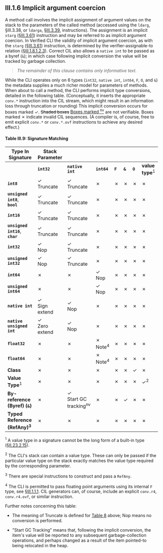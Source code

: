 ## III.1.6 Implicit argument coercion

A method call involves the implicit assignment of argument values on the stack to the parameters of the called method (accessed using the `ldarg`, §III.3.38, or `ldarga`, §[III.3.39](iii.3.39-ldarga-length.md), instructions). The assignment is an implicit `starg` (§[III.3.61](iii.3.61-starg-length.md)) instruction and may be referred to as implicit argument coercion. In Verified CLI the validity of implicit argument coercion, as with the `starg` (§[III.3.61](iii.3.61-starg-length.md)) instruction, is determined by the verifier-assignable-to relation (§[III.1.8.1.2.3](iii.1.8.1.2.3-verification-type-compatibility.md)). Correct CIL also allows a `native int` to be passed as a byref (`&`); in which case following implicit conversion the value will be tracked by garbage collection.

> _The remainder of this clause contains only informative text._

While the CLI operates only on 6 types (`int32`, `native int`, `int64`, `F`, `O`, and `&`) the metadata supplies a much richer model for parameters of methods. When about to call a method, the CLI performs implicit type conversions, detailed in the following table. (Conceptually, it inserts the appropriate `conv.*` instruction into the CIL stream, which might result in an information loss through truncation or rounding) This implicit conversion occurs for boxes marked &check;. ~~Shaded boxes~~ <ins>Boxes marked <sup>nv</sup></ins> are not verifiable. Boxes marked &cross; indicate invalid CIL sequences. (A compiler is, of course, free to emit explicit `conv.*` or `conv.*.ovf` instructions to achieve any desired effect.)

#### Table III.9: Signature Matching

 Type In Signature | Stack Parameter | &nbsp; | &nbsp; | &nbsp; | &nbsp; | &nbsp; | &nbsp;
 ---- | ---- | ---- | ---- | ---- | ---- | ---- | ----
 &nbsp; | **`int32`** | **`native int`** | **`int64`** | **`F`** | **`&`** | **`O`** | **value type**<sup>1</sup>
 **`int8`** | &check;<br>Truncate | &check;<br>Truncate | &cross; | &cross; | &cross; | &cross; | &cross;
 **`unsigned int8`**,<br>**`bool`** | &check;<br>Truncate | &check;<br>Truncate | &cross; | &cross; | &cross; | &cross; | &cross;
 **`int16`** | &check;<br>Truncate | &check;<br>Truncate | &cross; | &cross; | &cross; | &cross; | &cross;
 **`unsigned int16`**,<br>**`char`** | &check;<br>Truncate | &check;<br>Truncate | &cross; | &cross; | &cross; | &cross; | &cross;
 **`int32`** | &check;<br>Nop | &check;<br>Truncate | &cross; | &cross; | &cross; | &cross; | &cross;
 **`unsigned int32`** | &check;<br>Nop | &check;<br>Truncate | &cross; | &cross; | &cross; | &cross; | &cross;
 **`int64`** | &cross; | &cross; | &check;<br>Nop | &cross; | &cross; | &cross; | &cross;
 **`unsigned int64`** | &cross; | &cross; | &check;<br>Nop | &cross; | &cross; | &cross; | &cross;
 **`native int`** | &check;<br>Sign extend | &check;<br>Nop | &cross; | &cross; | &cross; | &cross; | &cross;
 **`native unsigned int`** | &check;<br>Zero extend | &check;<br>Nop | &cross; | &cross; | &cross; | &cross; | &cross;
 **`float32`** | &cross; | &cross; | &cross; Note<sup>4</sup> | &cross; | &cross; | &cross; | &cross;
 **`float64`** | &cross; | &cross; | &cross; Note<sup>4</sup> | &cross; | &cross; | &cross; | &cross;
 **Class** | &cross; | &cross; | &cross; | &cross; | &cross; | &check; | &cross;
 **Value Type**<sup>1</sup> | &cross; | &cross; | &cross; | &cross; | &cross; | &cross; | &check;<sup>2</sup>
 **By-reference (Byref) (`&`)** | &cross; | &check;<br>Start GC tracking<sup>nv</sup> | &cross; | &cross; | &check; | &cross; | &cross;
 **Typed Reference (RefAny)<sup>3</sup>** | &cross; | &cross; | &cross; | &cross; | &cross; | &cross; | &cross;

 <sup>1</sup> A value type in a signature cannot be the long form of a built-in type (§[II.23.2.15](ii.23.2.15-methodspec.md)).

 <sup>2</sup> The CLI's stack can contain a value type. These can only be passed if the particular value type on the stack exactly matches the value type required by the corresponding parameter.

 <sup>3</sup> There are special instructions to construct and pass a `RefAny`.

 <sup>4</sup> The CLI is permitted to pass floating point arguments using its internal `F` type, see §[III.1.1.1](iii.1.1.1-numeric-data-types.md). CIL generators can, of course, include an explicit `conv.r4`, `conv.r4.ovf`, or similar instruction.

Further notes concerning this table:

 * The meaning of Truncate is defined for [Table 8](#todo-missing-hyperlink) above; Nop means no conversion is performed.

 * "Start GC Tracking" means that, following the implicit conversion, the item's value will be reported to any subsequent garbage-collection operations, and perhaps changed as a result of the item pointed-to being relocated in the heap.
